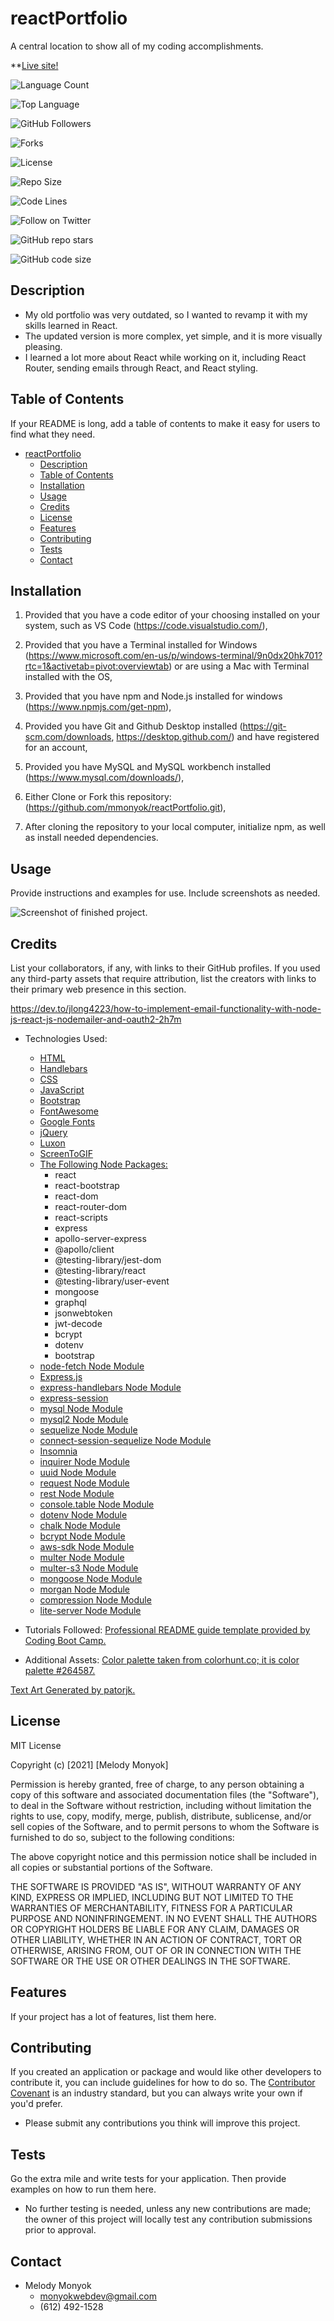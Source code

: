 # reactPortfolio
A central location to show all of my coding accomplishments.

**[Live site!](websiteLink)

![Language Count](https://img.shields.io/github/languages/count/mmonyok/reactPortfolio?color=9400D3&label=Language%20Count&logo=github&logoColor=9400D3&style=plastic)

![Top Language](https://img.shields.io/github/languages/top/mmonyok/reactPortfolio?color=4B0082&logo=github&logoColor=4B0082&style=plastic)

![GitHub Followers](https://img.shields.io/github/followers/mmonyok?color=0000FF&label=Followers&logo=github&logoColor=0000FF&style=plastic)

![Forks](https://img.shields.io/github/forks/mmonyok/reactPortfolio?color=00FF00&label=Forks&logo=GitHub&logoColor=00FF00&style=plastic)

![License](https://img.shields.io/github/license/mmonyok/reactPortfolio?color=FFFF00&label=License&logo=github&logoColor=FFFF00&style=plastic)

![Repo Size](https://img.shields.io/github/repo-size/mmonyok/reactPortfolio?color=FF7F00&label=Repo%20Size&logo=github&logoColor=FF7F00&style=plastic)

![Code Lines](https://img.shields.io/tokei/lines/github/mmonyok/reactPortfolio?color=FF0000&label=Code%20Lines&logo=github&logoColor=FF0000&style=plastic)

![Follow on Twitter](https://img.shields.io/twitter/follow/sheisthemelody?style=social)

![GitHub repo stars](https://img.shields.io/tokei/lines/github/mmonyok/reactPortfolio?color=BDB2FF&logo=GitHub&logoColor=BDB2FF&style=flat) 

![GitHub code size](https://img.shields.io/tokei/lines/github/mmonyok/reactPortfolio?color=0000FF&logo=GitHub&logoColor=0000FF&style=plastic)

## Description
- My old portfolio was very outdated, so I wanted to revamp it with my skills learned in React.
- The updated version is more complex, yet simple, and it is more visually pleasing.
- I learned a lot more about React while working on it, including React Router, sending emails through React, and React styling.

## Table of Contents
If your README is long, add a table of contents to make it easy for users to find what they need.
- [reactPortfolio](#reactportfolio)
  - [Description](#description)
  - [Table of Contents](#table-of-contents)
  - [Installation](#installation)
  - [Usage](#usage)
  - [Credits](#credits)
  - [License](#license)
  - [Features](#features)
  - [Contributing](#contributing)
  - [Tests](#tests)
  - [Contact](#contact)

## Installation
1. Provided that you have a code editor of your choosing installed on your system, such as VS Code (https://code.visualstudio.com/),

2. Provided that you have a Terminal installed for Windows (https://www.microsoft.com/en-us/p/windows-terminal/9n0dx20hk701?rtc=1&activetab=pivot:overviewtab) or are using a Mac with Terminal installed with the OS,

3. Provided that you have npm and Node.js installed for windows (https://www.npmjs.com/get-npm),

4. Provided you have Git and Github Desktop installed (https://git-scm.com/downloads, https://desktop.github.com/) and have registered for an account,

5. Provided you have MySQL and MySQL workbench installed (https://www.mysql.com/downloads/),
<!-- 5. Provided you have MongoDB and Compass installed (https://www.mongodb.com/), -->

6. Either Clone or Fork this repository: (https://github.com/mmonyok/reactPortfolio.git),

7. After cloning the repository to your local computer, initialize npm, as well as install needed dependencies.

## Usage
Provide instructions and examples for use. Include screenshots as needed.

![Screenshot of finished project.](relativeLink)

## Credits
List your collaborators, if any, with links to their GitHub profiles.
If you used any third-party assets that require attribution, list the creators with links to their primary web presence in this section.

https://dev.to/jlong4223/how-to-implement-email-functionality-with-node-js-react-js-nodemailer-and-oauth2-2h7m

- Technologies Used:
  - [HTML](https://www.w3schools.com/html/)
  - [Handlebars](https://handlebarsjs.com/)
  - [CSS](https://www.w3schools.com/css/)
  - [JavaScript](https://www.w3schools.com/js/)
  - [Bootstrap](https://getbootstrap.com/)
  - [FontAwesome](https://fontawesome.com/)
  - [Google Fonts](https://fonts.google.com/)
  - [jQuery](https://jquery.com/)
  - [Luxon](https://moment.github.io/luxon/)
  - [ScreenToGIF](https://www.screentogif.com/)
  - [The Following Node Packages:](https://www.npmjs.com/get-npm)
    - react
    - react-bootstrap
    - react-dom
    - react-router-dom
    - react-scripts
    - express
    - apollo-server-express
    - @apollo/client
    - @testing-library/jest-dom
    - @testing-library/react
    - @testing-library/user-event
    - mongoose
    - graphql
    - jsonwebtoken
    - jwt-decode
    - bcrypt
    - dotenv
    - bootstrap
  - [node-fetch Node Module](https://www.npmjs.com/package/node-fetch)
  - [Express.js](https://expressjs.com/)
  - [express-handlebars Node Module](https://www.npmjs.com/package/express-handlebars)
  - [express-session](https://www.npmjs.com/package/express-session)
  - [mysql Node Module](https://www.npmjs.com/package/mysql)
  - [mysql2 Node Module](https://www.npmjs.com/package/mysql2)
  - [sequelize Node Module](https://www.npmjs.com/package/sequelize)
  - [connect-session-sequelize Node Module](https://www.npmjs.com/package/connect-session-sequelize)
  - [Insomnia](https://insomnia.rest/download)
  - [inquirer Node Module](https://www.npmjs.com/package/inquirer)
  - [uuid Node Module](https://www.npmjs.com/package/uuid)
  - [request Node Module](https://www.npmjs.com/package/request)
  - [rest Node Module](https://www.npmjs.com/package/jest)
  - [console.table Node Module](https://www.npmjs.com/package/console.table)
  - [dotenv Node Module](https://www.npmjs.com/package/dotenv)
  - [chalk Node Module](https://www.npmjs.com/package/chalk)
  - [bcrypt Node Module](https://www.npmjs.com/package/bcrypt)
  - [aws-sdk Node Module](https://www.npmjs.com/package/aws-sdk)
  - [multer Node Module](https://www.npmjs.com/package/multer)
  - [multer-s3 Node Module](https://www.npmjs.com/package/multer-s3)
  - [mongoose Node Module](https://www.npmjs.com/package/mongoose)
  - [morgan Node Module](https://www.npmjs.com/package/morgan)
  - [compression Node Module](https://www.npmjs.com/package/compression)
  - [lite-server Node Module](https://www.npmjs.com/package/lite-server)

- Tutorials Followed:
[Professional README guide template provided by Coding Boot Camp.](https://github.com/coding-boot-camp)

- Additional Assets:
[Color palette taken from colorhunt.co; it is color palette #264587.](https://colorhunt.co/palette/282007)

[Text Art Generated by patorjk.](https://patorjk.com/software/taag/#p=display&f=Graffiti&t=Type%20Something%20)

## License
MIT License

Copyright (c) [2021] [Melody Monyok]

Permission is hereby granted, free of charge, to any person obtaining a copy
of this software and associated documentation files (the "Software"), to deal
in the Software without restriction, including without limitation the rights
to use, copy, modify, merge, publish, distribute, sublicense, and/or sell
copies of the Software, and to permit persons to whom the Software is
furnished to do so, subject to the following conditions:

The above copyright notice and this permission notice shall be included in all
copies or substantial portions of the Software.

THE SOFTWARE IS PROVIDED "AS IS", WITHOUT WARRANTY OF ANY KIND, EXPRESS OR
IMPLIED, INCLUDING BUT NOT LIMITED TO THE WARRANTIES OF MERCHANTABILITY,
FITNESS FOR A PARTICULAR PURPOSE AND NONINFRINGEMENT. IN NO EVENT SHALL THE
AUTHORS OR COPYRIGHT HOLDERS BE LIABLE FOR ANY CLAIM, DAMAGES OR OTHER
LIABILITY, WHETHER IN AN ACTION OF CONTRACT, TORT OR OTHERWISE, ARISING FROM,
OUT OF OR IN CONNECTION WITH THE SOFTWARE OR THE USE OR OTHER DEALINGS IN THE
SOFTWARE.

## Features
If your project has a lot of features, list them here.

## Contributing
If you created an application or package and would like other developers to contribute it, you can include guidelines for how to do so. The [Contributor Covenant](https://www.contributor-covenant.org/) is an industry standard, but you can always write your own if you'd prefer.

- Please submit any contributions you think will improve this project.

## Tests
Go the extra mile and write tests for your application. Then provide examples on how to run them here.

- No further testing is needed, unless any new contributions are made; the owner of this project will locally test any contribution submissions prior to approval.

## Contact
- Melody Monyok
  - <monyokwebdev@gmail.com>
  - (612) 492-1528